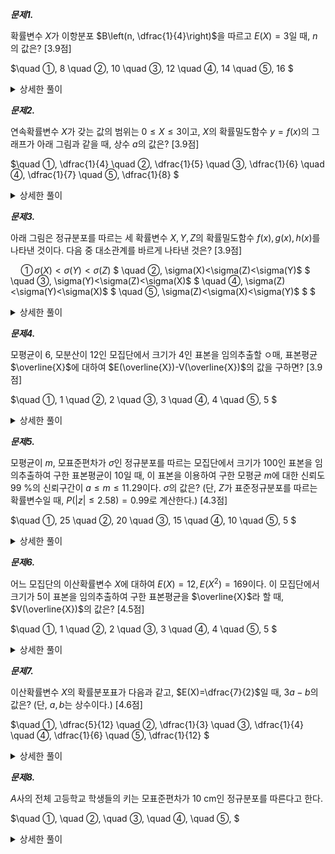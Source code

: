 ***문제1.***

확률변수 $X$가 이항분포 $B\left(n, \dfrac{1}{4}\right)$을 따르고 $E(X)=3$일 때, $n$의 값은? [3.9점]

$\quad ①\, 8
\quad ②\, 10
\quad ③\, 12
\quad ④\, 14
\quad ⑤\, 16
$ 
<details> 
  <summary>상세한 풀이</summary> 
   <p><img src="/assets/.png"/></p>
 </details>


***문제2.***

연속확률변수 $X$가 갖는 값의 범위는 $0\le X\le 3$이고, $X$의 확률밀도함수 $y=f(x)$의 그래프가 아래 그림과 같을 때, 상수 $a$의 값은? [3.9점]

$\quad ①\, \dfrac{1}{4}
\quad ②\, \dfrac{1}{5}
\quad ③\, \dfrac{1}{6}
\quad ④\, \dfrac{1}{7}
\quad ⑤\, \dfrac{1}{8}
$ 
<details> 
  <summary>상세한 풀이</summary> 
   <p><img src="/assets/.png"/></p>
 </details>

***문제3.***

아래 그림은 정규분포를 따르는 세 확률변수 $X, Y, Z$의 확률밀도함수 $f(x), g(x), h(x)$를 나타낸 것이다. 다음 중 대소관계를 바르게 나타낸 것은? [3.9점]

$\quad ①\, \sigma(X)<\sigma(Y)<\sigma(Z)$
$
\quad ②\, \sigma(X)<\sigma(Z)<\sigma(Y)$
$
\quad ③\, \sigma(Y)<\sigma(Z)<\sigma(X)$
$
\quad ④\, \sigma(Z)<\sigma(Y)<\sigma(X)$
$
\quad ⑤\, \sigma(Z)<\sigma(X)<\sigma(Y)$
$
$ 
<details> 
  <summary>상세한 풀이</summary> 
   <p><img src="/assets/.png"/></p>
 </details>

***문제4.***

모평균이 6, 모분산이 12인 모집단에서 크기가 4인 표본을 임의추출할 ㅇ매, 표본평균 $\overline{X}$에 대하여 $E(\overline{X})-V(\overline{X})$의 값을 구하면? [3.9점]

$\quad ①\, 1
\quad ②\, 2
\quad ③\, 3
\quad ④\, 4
\quad ⑤\, 5
$ 
<details> 
  <summary>상세한 풀이</summary> 
   <p><img src="/assets/.png"/></p>
 </details>

***문제5.***

모평균이 $m$, 모표준편차가 $\sigma$인 정규분포를 따르는 모집단에서 크기가 100인 표본을 임의추출하여 구한 표본평균이 10일 때, 이 표본을 이용하여 구한 모평균 $m$에 대한 신뢰도 99 $\%$의 신뢰구간이 $a\le m\le 11.29$이다. $\sigma$의 값은? (단, $Z$가 표준정규분포를 따르는 확률변수일 때, $P(\lvert z \rvert\le 2.58)=0.99$로 계산한다.) [4.3점]

$\quad ①\, 25
\quad ②\, 20
\quad ③\, 15
\quad ④\, 10
\quad ⑤\, 5
$ 
<details> 
  <summary>상세한 풀이</summary> 
   <p><img src="/assets/.png"/></p>
 </details>

***문제6.***

어느 모집단의 이산확률변수 $X$에 대하여 $E(X)=12, E(X^2)=169$이다. 이 모집단에서 크기가 5이 표본을 임의추출하여 구한 표본평균을 $\overline{X}$라 할 때, $V(\overline{X})$의 값은? [4.5점]

$\quad ①\, 1
\quad ②\, 2
\quad ③\, 3
\quad ④\, 4
\quad ⑤\, 5
$ 
<details> 
  <summary>상세한 풀이</summary> 
   <p><img src="/assets/.png"/></p>
 </details>


***문제7.***

이산확률변수 $X$의 확률분포표가 다음과 같고, $E(X)=\dfrac{7}{2}$일 때, $3a-b$의 값은? (단, $a, b$는 상수이다.) [4.6점]

$\quad ①\, \dfrac{5}{12}
\quad ②\, \dfrac{1}{3}
\quad ③\, \dfrac{1}{4}
\quad ④\, \dfrac{1}{6}
\quad ⑤\, \dfrac{1}{12}
$ 
<details> 
  <summary>상세한 풀이</summary> 
   <p><img src="/assets/.png"/></p>
 </details>

***문제8.***

$A$사의 전체 고등학교 학생들의 키는 모표준편차가 10 cm인 정규분포를 따른다고 한다. 

$\quad ①\, 
\quad ②\, 
\quad ③\, 
\quad ④\, 
\quad ⑤\, 
$ 
<details> 
  <summary>상세한 풀이</summary> 
   <p><img src="/assets/.png"/></p>
 </details>


